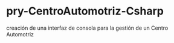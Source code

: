 # pry-CentroAutomotriz-Csharp
creación de una interfaz de consola para la gestión de un Centro Automotriz
